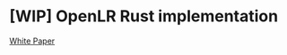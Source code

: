 # [WIP] OpenLR Rust implementation

[White Paper](https://download.tomtom.com/open/banners/openlr-whitepaper_v1.5.pdf)
